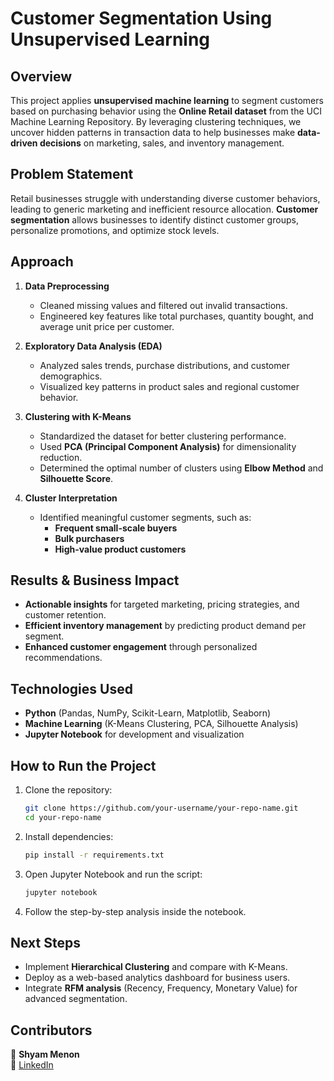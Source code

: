 # **Customer Segmentation Using Unsupervised Learning**  

## **Overview**  
This project applies **unsupervised machine learning** to segment customers based on purchasing behavior using the **Online Retail dataset** from the UCI Machine Learning Repository. By leveraging clustering techniques, we uncover hidden patterns in transaction data to help businesses make **data-driven decisions** on marketing, sales, and inventory management.  

## **Problem Statement**  
Retail businesses struggle with understanding diverse customer behaviors, leading to generic marketing and inefficient resource allocation. **Customer segmentation** allows businesses to identify distinct customer groups, personalize promotions, and optimize stock levels.  

## **Approach**  
1. **Data Preprocessing**  
   - Cleaned missing values and filtered out invalid transactions.  
   - Engineered key features like total purchases, quantity bought, and average unit price per customer.  

2. **Exploratory Data Analysis (EDA)**  
   - Analyzed sales trends, purchase distributions, and customer demographics.  
   - Visualized key patterns in product sales and regional customer behavior.  

3. **Clustering with K-Means**  
   - Standardized the dataset for better clustering performance.  
   - Used **PCA (Principal Component Analysis)** for dimensionality reduction.  
   - Determined the optimal number of clusters using **Elbow Method** and **Silhouette Score**.  

4. **Cluster Interpretation**  
   - Identified meaningful customer segments, such as:  
     - **Frequent small-scale buyers**  
     - **Bulk purchasers**  
     - **High-value product customers**  

## **Results & Business Impact**  
- **Actionable insights** for targeted marketing, pricing strategies, and customer retention.  
- **Efficient inventory management** by predicting product demand per segment.  
- **Enhanced customer engagement** through personalized recommendations.  

## **Technologies Used**  
- **Python** (Pandas, NumPy, Scikit-Learn, Matplotlib, Seaborn)  
- **Machine Learning** (K-Means Clustering, PCA, Silhouette Analysis)  
- **Jupyter Notebook** for development and visualization  

## **How to Run the Project**  
1. Clone the repository:  
   ```bash
   git clone https://github.com/your-username/your-repo-name.git
   cd your-repo-name
   ```
2. Install dependencies:  
   ```bash
   pip install -r requirements.txt
   ```
3. Open Jupyter Notebook and run the script:  
   ```bash
   jupyter notebook
   ```
4. Follow the step-by-step analysis inside the notebook.  

## **Next Steps**  
- Implement **Hierarchical Clustering** and compare with K-Means.  
- Deploy as a web-based analytics dashboard for business users.  
- Integrate **RFM analysis** (Recency, Frequency, Monetary Value) for advanced segmentation.  

## **Contributors**  
👤 **Shyam Menon**  
🔗 [LinkedIn](https://www.linkedin.com/in/menonshyam703/)
